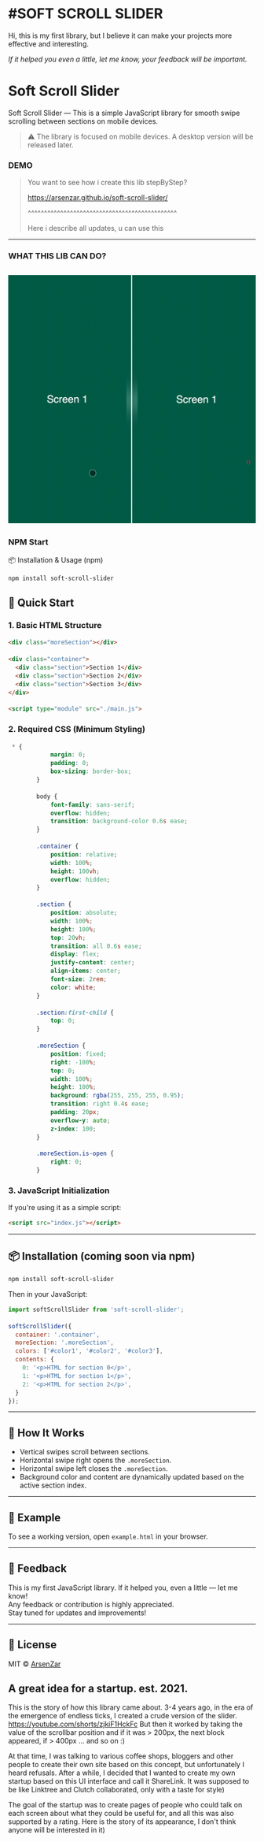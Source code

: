 
<h1>#SOFT SCROLL SLIDER</h1>
<p>Hi, this is my first library, but I believe it can make your projects more effective and interesting.</p>
<p><i>If it helped you even a little, let me know, your feedback will be important.</i></p>

# Soft Scroll Slider

Soft Scroll Slider — This is a simple JavaScript library for smooth swipe scrolling between sections on mobile devices.

> ⚠️ The library is focused on mobile devices. A desktop version will be released later.

### DEMO
> You want to see how i create this lib stepByStep?
> 
> https://arsenzar.github.io/soft-scroll-slider/
> 
> ^^^^^^^^^^^^^^^^^^^^^^^^^^^^^^^^^^^^^^^^^^^^^^
> 
> Here i describe all updates, u can use this

---
### WHAT THIS LIB CAN DO?
![Slider Demo](./images/demo.gif)
---

### NPM Start
📦 Installation & Usage (npm)
```bash
npm install soft-scroll-slider
```

## 🚀 Quick Start

### 1. Basic HTML Structure

```html
<div class="moreSection"></div>

<div class="container">
  <div class="section">Section 1</div>
  <div class="section">Section 2</div>
  <div class="section">Section 3</div>
</div>

<script type="module" src="./main.js">
```

### 2. Required CSS (Minimum Styling)

```css
 * {
            margin: 0;
            padding: 0;
            box-sizing: border-box;
        }

        body {
            font-family: sans-serif;
            overflow: hidden;
            transition: background-color 0.6s ease;
        }

        .container {
            position: relative;
            width: 100%;
            height: 100vh;
            overflow: hidden;
        }

        .section {
            position: absolute;
            width: 100%;
            height: 100%;
            top: 20vh;
            transition: all 0.6s ease;
            display: flex;
            justify-content: center;
            align-items: center;
            font-size: 2rem;
            color: white;
        }

        .section:first-child {
            top: 0;
        }

        .moreSection {
            position: fixed;
            right: -100%;
            top: 0;
            width: 100%;
            height: 100%;
            background: rgba(255, 255, 255, 0.95);
            transition: right 0.4s ease;
            padding: 20px;
            overflow-y: auto;
            z-index: 100;
        }

        .moreSection.is-open {
            right: 0;
        }
```

### 3. JavaScript Initialization

If you're using it as a simple script:

```html
<script src="index.js"></script>
```

---

## 📦 Installation (coming soon via npm)

```bash
npm install soft-scroll-slider
```

Then in your JavaScript:

```js
import softScrollSlider from 'soft-scroll-slider';

softScrollSlider({
  container: '.container',
  moreSection: '.moreSection',
  colors: ['#color1', '#color2', '#color3'],
  contents: {
    0: '<p>HTML for section 0</p>',
    1: '<p>HTML for section 1</p>',
    2: '<p>HTML for section 2</p>',
  }
});
```

---

## 🧠 How It Works

- Vertical swipes scroll between sections.
- Horizontal swipe right opens the `.moreSection`.
- Horizontal swipe left closes the `.moreSection`.
- Background color and content are dynamically updated based on the active section index.

---

## 🧪 Example

To see a working version, open `example.html` in your browser.

---

## 🙌 Feedback

This is my first JavaScript library. If it helped you, even a little — let me know!  
Any feedback or contribution is highly appreciated.  
Stay tuned for updates and improvements!

---

## 🔗 License

MIT © [ArsenZar](https://github.com/ArsenZar)


## A great idea for a startup. est. 2021.

This is the story of how this library came about. 3-4 years ago, in the era of the emergence of endless ticks, I created a crude version of the slider. https://youtube.com/shorts/zjkiF1HckFc
But then it worked by taking the value of the scrollbar position and if it was > 200px, the next block appeared, if > 400px ... and so on :)

At that time, I was talking to various coffee shops, bloggers and other people to create their own site based on this concept, but unfortunately I heard refusals. After a while, I decided that I wanted to create my own startup based on this UI interface and call it ShareLink. It was supposed to be like Linktree and Clutch collaborated, only with a taste for style)

The goal of the startup was to create pages of people who could talk on each screen about what they could be useful for, and all this was also supported by a rating. Here is the story of its appearance, I don't think anyone will be interested in it)
